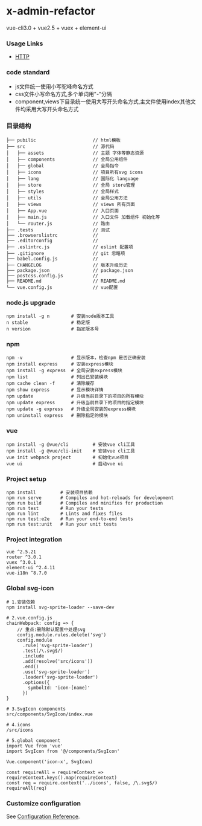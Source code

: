 # x-admin-refactor
vue-cli3.0 + vue2.5 + vuex + element-ui


### Usage Links
- [HTTP](https://developer.mozilla.org/zh-CN/docs/Web/HTTP)


### code standard
- js文件统一使用小写驼峰命名方式
- css文件小写命名方式,多个单词用"-"分隔
- component,views下目录统一使用大写开头命名方式,主文件使用index其他文件均采用大写开头命名方式

### 目录结构
```
├── pubilic                     // html模板
├── src                         // 源代码
│   ├── assets                  // 主题 字体等静态资源
│   ├── components              // 全局公用组件
│   ├── global                  // 全局指令
│   ├── icons                   // 项目所有svg icons
│   ├── lang                    // 国际化 language
│   ├── store                   // 全局 store管理
│   ├── styles                  // 全局样式
│   ├── utils                   // 全局公用方法
│   ├── views                   // views 所有页面
│   ├── App.vue                 // 入口页面
│   ├── main.js                 // 入口文件 加载组件 初始化等
│   └── router.js               // 路由
├── .tests                      // 测试
├── .browserslistrc             // 
├── .editorconfig               // 
├── .eslintrc.js                // eslint 配置项
├── .gitignore                  // git 忽略项
├── babel.config.js             // 
├── CHANGELOG                   // 版本升级历史
├── package.json                // package.json
├── postcss.config.js           //
├── README.md                   // README.md
└── vue.config.js               // vue配置
```

### node.js upgrade
```
npm install -g n        # 安装node版本工具
n stable                # 稳定版
n version               # 指定版本号
```

### npm
```
npm -v                  # 显示版本，检查npm 是否正确安装
npm install express     # 安装express模块  
npm install -g express  # 全局安装express模块  
npm list                # 列出已安装模块 
npm cache clean -f      # 清除缓存 
npm show express        # 显示模块详情  
npm update              # 升级当前目录下的项目的所有模块  
npm update express      # 升级当前目录下的项目的指定模块  
npm update -g express   # 升级全局安装的express模块  
npm uninstall express   # 删除指定的模块
```

### vue
```
npm install -g @vue/cli         # 安装vue cli工具
npm install -g @vue/cli-init    # 安装vue cli工具
vue init webpack project        # 初始化vue项目
vue ui                          # 启动vue ui
```

### Project setup
```
npm install         # 安装项目依赖
npm run serve       # Compiles and hot-reloads for development
npm run build       # Compiles and minifies for production
npm run test        # Run your tests
npm run lint        # Lints and fixes files
npm run test:e2e    # Run your end-to-end tests
npm run test:unit   # Run your unit tests
```

### Project integration
```
vue ^2.5.21
router ^3.0.1
vuex ^3.0.1
element-ui ^2.4.11
vue-i18n ^8.7.0
```

### Global svg-icon
```
# 1.安装依赖
npm install svg-sprite-loader --save-dev

# 2.vue.config.js
chainWebpack: config => {
    // 重点:删除默认配置中处理svg
    config.module.rules.delete('svg')
    config.module
      .rule('svg-sprite-loader')
      .test(/\.svg$/)
      .include
      .add(resolve('src/icons'))
      .end()
      .use('svg-sprite-loader')
      .loader('svg-sprite-loader')
      .options({
        symbolId: 'icon-[name]'
      })
}

# 3.SvgIcon components
src/components/SvgIcon/index.vue

# 4.icons
/src/icons

# 5.global component
import Vue from 'vue'
import SvgIcon from '@/components/SvgIcon'

Vue.component('icon-x', SvgIcon)

const requireAll = requireContext => requireContext.keys().map(requireContext)
const req = require.context('../icons', false, /\.svg$/)
requireAll(req)
```

### Customize configuration
See [Configuration Reference](https://cli.vuejs.org/config/).
